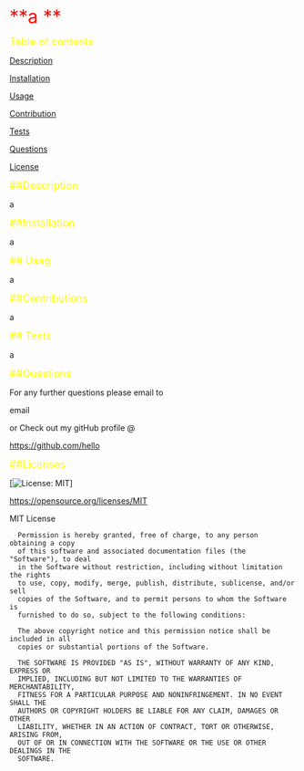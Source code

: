  <font size ="6"><span style="color:red"> **a **</span></font>

  <font size="4" style="color:yellow"> Table of contents </font>

  <a href="#des">Description</a>

  <a href="#inst">Installation</a>

  <a href="#use">Usage</a>

  <a href="cont">Contribution</a>

  <a href="#test">Tests</a>

  <a href="#quest">Questions</a>

  <a href="#lic">License</a>

  
  <font id="des" size="4" style="color:yellow"> ##Description </font>

  a

  <font size="4" id="inst" style="color:yellow"> ##Installation </font>

  a

  <font size="4" id="use" style="color:yellow">## Usag </font>

  a

  <font size="4" id="cont" style="color:yellow"> ##Contributions </font>

  a

  <font size="4" id="test" style="color:yellow">## Tests </font>

  a

<font size="4" id="quest" style="color:yellow"> ##Questions </font>

For any further questions please email to

email

or Check out my gitHub profile @

https://github.com/hello

  <font size="4" id="lic" style="color:yellow"> ##Licenses </font>

  

  [![License: MIT](https://img.shields.io/badge/License-MIT-yellow.svg)]

  https://opensource.org/licenses/MIT

  MIT License

      
      
      Permission is hereby granted, free of charge, to any person obtaining a copy
      of this software and associated documentation files (the "Software"), to deal
      in the Software without restriction, including without limitation the rights
      to use, copy, modify, merge, publish, distribute, sublicense, and/or sell
      copies of the Software, and to permit persons to whom the Software is
      furnished to do so, subject to the following conditions:
      
      The above copyright notice and this permission notice shall be included in all
      copies or substantial portions of the Software.
      
      THE SOFTWARE IS PROVIDED "AS IS", WITHOUT WARRANTY OF ANY KIND, EXPRESS OR
      IMPLIED, INCLUDING BUT NOT LIMITED TO THE WARRANTIES OF MERCHANTABILITY,
      FITNESS FOR A PARTICULAR PURPOSE AND NONINFRINGEMENT. IN NO EVENT SHALL THE
      AUTHORS OR COPYRIGHT HOLDERS BE LIABLE FOR ANY CLAIM, DAMAGES OR OTHER
      LIABILITY, WHETHER IN AN ACTION OF CONTRACT, TORT OR OTHERWISE, ARISING FROM,
      OUT OF OR IN CONNECTION WITH THE SOFTWARE OR THE USE OR OTHER DEALINGS IN THE
      SOFTWARE.
  
  